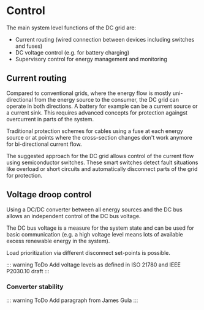 # Control

The main system level functions of the DC grid are:

- Current routing (wired connection between devices including switches and fuses)
- DC voltage control (e.g. for battery charging)
- Supervisory control for energy management and monitoring

## Current routing

Compared to conventional grids, where the energy flow is mostly uni-directional from the energy source to the consumer, the DC grid can operate in both directions. A battery for example can be a current source or a current sink. This requires advanced concepts for protection againgst overcurrent in parts of the system.

Traditional protection schemes for cables using a fuse at each energy source or at points where the cross-section changes don't work anymore for bi-directional current flow.

The suggested approach for the DC grid allows control of the current flow using semiconductor switches. These smart switches detect fault situations like overload or short circuits and automatically disconnect parts of the grid for protection.

## Voltage droop control

Using a DC/DC converter between all energy sources and the DC bus allows an independent control of the DC bus voltage.

The DC bus voltage is a measure for the system state and can be used for basic communication (e.g. a high voltage level means lots of available excess renewable energy in the system).

Load prioritization via different disconnect set-points is possible.

::: warning ToDo
Add voltage levels as defined in ISO 21780 and IEEE P2030.10 draft
:::

### Converter stability

::: warning ToDo
Add paragraph from James Gula
:::

